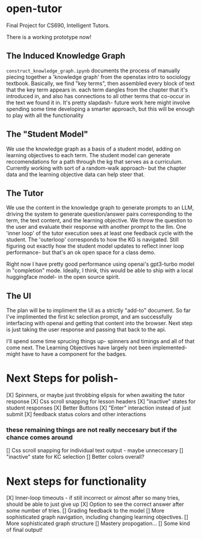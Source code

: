 # open-tutor
Final Project for CS690, Intelligent Tutors. 

There is a working prototype now!

## The Induced Knowledge Graph
`construct_knowledge_graph.ipynb` documents the process of manually piecing together a 'knowledge graph' from the openstax intro to sociology textbook.
Basically, we find "key terms", then assembled every block of text that the key term appears in. each term dangles from the chapter that it's introduced in, and also has connections to all other terms that co-occur in the text we found it in. It's pretty slapdash- future work here might involve spending some time developing a smarter approach, but this will be enough to play with all the functionality

## The "Student Model"
We use the knowledge graph as a basis of a student model, adding on learning objectives to each term. The student model can generate reccomendations for a path through the kg that serves as a curriculum. Currently working with sort of a random-walk approach- but the chapter data and the learning objective data can help steer that. 

## The Tutor
We use the content in the knowledge graph to generate prompts to an LLM, driving the system to generate question/answer pairs corresponding to the term, the text content, and the learning objective. We throw the question to the user and evaluate their response with another prompt to the llm.
One 'inner loop' of the tutor execution sees at least one feedback cycle with the student. The 'outerloop' corresponds to how the KG is navigated. 
Still figuring out exactly how the student model updates to reflect inner loop performance- but that's an ok open space for a class demo. 

Right now I have pretty good performance using openai's gpt3-turbo model in "completion" mode. Ideally, I think, this would be able to ship with a local huggingface model- in the open source spirit. 

## The UI
The plan will be to impliment the UI as a strictly "add-to" document. 
So far I've implimented the first kc selection prompt, and am successfully interfacing with openai and getting that content into the browser.
Next step is just taking the user response and passing that back to the api.

I'll spend some time sprucing things up- spinners and timings and all of that come next. 
The Learning Objectives have largely not been implemented- might have to have a component for the badges. 



# Next Steps for polish- 

[X] Spinners, or maybe just throbbing elipsis for when awaiting the tutor response
[X] Css scroll snapping for lesson headers
[X] "inactive" states for student responses 
[X] Better Buttons
[X] "Enter" interaction instead of just submit
[X] feedback status colors and other interactions
### these remaining things are not really neccesary but if the chance comes around
[] Css scroll snapping for individual text output - maybe unneccesary
[] "inactive" state for KC selection
[] Better colors overall?


# Next steps for functionality

[X] Inner-loop timeouts - if still incorrect or almost after so many tries, should be able to just give up
[X] Option to see the correct answer after some number of tries.
[] Grading feedback to the model
[] More sophisticated graph navigation, including changing learning objectives. 
[] More sophisticated graph structure
[] Mastery propogation...
[] Some kind of final output! 
